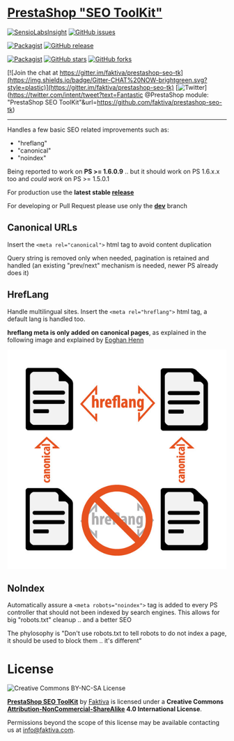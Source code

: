[PrestaShop "SEO ToolKit"](https://github.com/faktiva/prestashop-seo-tk)
===

[![SensioLabsInsight](https://insight.sensiolabs.com/projects/d830cdd5-11a2-4ceb-8e07-96ce099305ee/big.png)](https://insight.sensiolabs.com/projects/d830cdd5-11a2-4ceb-8e07-96ce099305ee)
[![GitHub issues](https://img.shields.io/github/issues/faktiva/prestashop-seo-tk.svg?style=plastic)](https://github.com/faktiva/prestashop-seo-tk/issues)

[![Packagist](https://img.shields.io/packagist/l/faktiva/prestashop-seo-tk.svg?style=plastic)](https://creativecommons.org/licenses/by-nc-sa/4.0/)
[![GitHub release](https://img.shields.io/github/release/faktiva/prestashop-seo-tk.svg?style=plastic&label=latest)](https://github.com/faktiva/prestashop-seo-tk/releases/latest)

[![Packagist](https://img.shields.io/packagist/dt/faktiva/prestashop-seo-tk.svg?style=plastic)](https://packagist.org/packages/faktiva/prestashop-seo-tk)
[![GitHub stars](https://img.shields.io/github/stars/faktiva/prestashop-seo-tk.svg?style=social)](https://github.com/faktiva/prestashop-seo-tk/stargazers)
[![GitHub forks](https://img.shields.io/github/forks/faktiva/prestashop-seo-tk.svg?style=social&label=Forks)](https://github.com/faktiva/prestashop-seo-tk/network)

[![Join the chat at https://gitter.im/faktiva/prestashop-seo-tk](https://img.shields.io/badge/Gitter-CHAT%20NOW-brightgreen.svg?style=plastic)](https://gitter.im/faktiva/prestashop-seo-tk)
[![Twitter](https://img.shields.io/twitter/url/https/github.com/faktiva/prestashop-seo-tk.svg?style=social)](https://twitter.com/intent/tweet?text=Fantastic @PrestaShop module: "PrestaShop SEO ToolKit"&url=https://github.com/faktiva/prestashop-seo-tk)

___

Handles a few basic SEO related improvements such as:
* "hreflang"
* "canonical"
* "noindex"

Being reported to work on **PS >= 1.6.0.9** .. but it should work on PS 1.6.x.x too and *could work* on PS >= 1.5.0.1

For production use the **latest stable [release](https://github.com/faktiva/prestashop-seo-tk/releases/)**

For developing or Pull Request please use only the **[dev](https://github.com/faktiva/prestashop-seo-tk/tree/dev)** branch


## Canonical URLs

Insert the `<meta rel="canonical">` html tag to avoid content duplication

Query string is removed only when needed, pagination is retained and handled (an existing "prev/next" mechanism is needed, newer PS already does it)

## HrefLang

Handle multilingual sites.
Insert the `<meta rel="hreflang">` html tag, a default lang is handled too.

**hreflang meta is only added on canonical pages**, as explained in the following image and explained by [Eoghan Henn](http://www.rebelytics.com/hreflang-canonical/)

<img src="./hreflang-canonical-image.jpg">

## NoIndex

Automatically assure a `<meta robots="noindex">` tag is added to every PS controller that should not been indexed by search engines.
This allows for big "robots.txt" cleanup .. and a better SEO 

The phylosophy is "Don't use robots.txt to tell robots to do not index a page, it should be used to block them .. it's different"

# License

![Creative Commons BY-NC-SA License](https://i.creativecommons.org/l/by-nc-sa/4.0/88x31.png)


**[PrestaShop SEO ToolKit](https://github.com/faktiva/prestashop-seo-tk)** by [Faktiva](https://github.com/faktiva) is licensed under a **Creative Commons [Attribution-NonCommercial-ShareAlike](http://creativecommons.org/licenses/by-nc-sa/4.0/) 4.0 International License**.

Permissions beyond the scope of this license may be available contacting us at info@faktiva.com.
